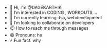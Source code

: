 - 👋 Hi, I’m @DAGEKARTHIK
- 👀 I’m interested in CODING , WORKOUTS ...
- 🌱 I’m currently learning dsa, webdevelopment
- 💞️ I’m looking to collaborate on developers
- 📫 How to reach me through messages
- 😄 Pronouns: he
- ⚡ Fun fact: why 

<!---
DAGEKARTHIK/DAGEKARTHIK is a ✨ special ✨ repository because its `README.md` (this file) appears on your GitHub profile.
You can click the Preview link to take a look at your changes.
--->

